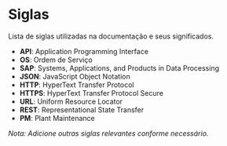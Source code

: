 # Siglas

Lista de siglas utilizadas na documentação e seus significados.

- **API**: Application Programming Interface
- **OS**: Ordem de Serviço
- **SAP**: Systems, Applications, and Products in Data Processing
- **JSON**: JavaScript Object Notation
- **HTTP**: HyperText Transfer Protocol
- **HTTPS**: HyperText Transfer Protocol Secure
- **URL**: Uniform Resource Locator
- **REST**: Representational State Transfer
- **PM**: Plant Maintenance

*Nota: Adicione outras siglas relevantes conforme necessário.*

